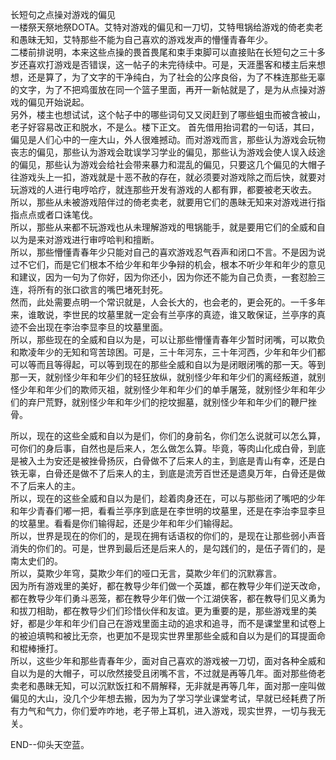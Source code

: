长短句之点操对游戏的偏见  
一楼祭天祭地祭DOTA。艾特对游戏的偏见和一刀切，艾特甩锅给游戏的倚老卖老和愚昧无知，艾特那些不能为自己喜欢的游戏发声的懵懂青春年少。  
二楼前排说明，本来这些点操的畏首畏尾和束手束脚可以直接贴在长短句之三十多岁还喜欢打游戏是否错误，这一帖子的未完待续中。可是，天涯墨客和楼主后来想想，还是算了，为了文字的干净纯白，为了社会的公序良俗，为了不株连那些无辜的文字，为了不把鸡蛋放在同一个篮子里面，再开一新帖就是了，是为从点操对游戏的偏见开始说起。  
另外，楼主也想试试，这个帖子中的哪些词句又又闵赶到了哪些蛆虫而被含被山，老子好容易改正和脱水，不是么。楼下正文。
首先借用抬词君的一句话，其曰，偏见是人们心中的一座大山，外人很难撼动。而对游戏而言，那些认为游戏会玩物丧志的偏见，那些认为游戏会耽误学习学业的偏见，那些认为游戏会使人误入歧途的偏见，那些认为游戏会给社会带来暴力和混乱的偏见，只要这几个偏见的大帽子往游戏头上一扣，游戏就是十恶不赦的存在，就必须要对游戏除之而后快，就要对玩游戏的人进行电哼哈疗，就连那些开发有游戏的人都有罪，都要被老天收去。  
所以，那些从未被游戏陪伴过的倚老卖老，就要用它们的愚昧无知来对游戏进行指指点点或者口诛笔伐。  
所以，那些从来都不玩游戏也从未理解游戏的甩锅能手，就是要用它们的全威和自以为是来对游戏进行审哼哈判和擅断。  
所以，那些懵懂青春年少只能对自己的喜欢游戏忍气吞声和闭口不言。不是因为说过不它们，而是它们根本不给少年和年少争辩的机会，根本不听少年和年少的意见和建议，因为一句为了你好，因为你还小，因为你还不能为自己负责，一套怼脸三连，将所有的张口欲言的嘴巴堵死封死。  
然而，此处需要点明一个常识就是，人会长大的，也会老的，更会死的。一千多年来，谁敢说，李世民的坟墓里就一定会有兰亭序的真迹，谁又敢保证，兰亭序的真迹不会出现在李治李显李旦的坟墓里面。   
所以，那些现在的全威和自以为是，可以让那些懵懂青春年少暂时闭嘴，可以欺负和欺凌年少的无知和穹苦琼困。可是，三十年河东，三十年河西，少年和年少们都可以等而且等得起，可以等到现在的那些全威和自以为是闭眼闭嘴的那一天。等到那一天，就别怪少年和年少们的轻狂放纵，就别怪少年和年少们的离经叛道，就别怪少年和年少们的欺师灭祖，就别怪少年和年少们的单手屠笼，就别怪少年和年少们的弃尸荒野，就别怪少年和年少们的挖坟掘墓，就别怪少年和年少们的鞭尸挫骨。  

所以，现在的这些全威和自以为是们，你们的身前名，你们怎么说就可以怎么算，可你们的身后事，自然也是后来人，怎么做怎么算。毕竟，等肉山化成白骨，到底是被入土为安还是被挫骨扬灰，白骨做不了后来人的主，到底是青山有幸，还是白铁无辜，白骨还是做不了后来人的主，到底是流芳百世还是遗臭万年，白骨还是做不了后来人的主。  
所以，现在的这些全威和自以为是们，趁着肉身还在，可以与那些闭了嘴吧的少年和年少青春们嘟一把，看看兰亭序到底是在李世明的坟墓里，还是在李治李显李旦的坟墓里。看看是你们输得起，还是少年和年少们输得起。  
所以，世界是现在的你们的，是现在拥有话语权的你们的，是现在让那些弱小声音消失的你们的。可是，世界到最后还是后来人的，是勾践们的，是伍子胥们的，是南太史们的。  
所以，莫欺少年穹，莫欺少年们的哑口无言，莫欺少年们的沉默寡言。  
因为所有游戏里的美好，都在教导少年们做一个英雄，都在教导少年们逆天改命，都在教导少年们勇斗恶笼，都在教导少年们做一个江湖侠客，都在教导们见义勇为和拔刀相助，都在教导少们们珍惜伙伴和友谊。更为重要的是，那些游戏里的美好，都是少年和年少们自己在游戏里面主动的追求和追寻，而不是课堂里和试卷上的被迫填鸭和被比无奈，也更加不是现实世界里那些全威和自以为是们的耳提面命和棍棒捶打。  
所以，这些少年和那些青春年少，面对自己喜欢的游戏被一刀切，面对各种全威和自以为是的大帽子，可以欣然接受且闭嘴不言，不过就是再等几年。面对那些倚老卖老和愚昧无知，可以沉默饭扛和不屑解释，无非就是再等几年，面对那一座叫做偏见的大山，没几个少年想去搬，因为为了学习学业课堂考试，早就已经耗费了所有力气和气力，你们爱咋咋地，老子带上耳机，进入游戏，现实世界，一切与我无关。

END--仰头天空蓝。